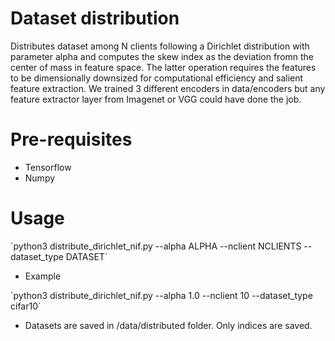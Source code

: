 
# Dataset distribution

Distributes dataset among N clients following a Dirichlet distribution with parameter alpha and computes
the skew index as the deviation fromn the center of mass in feature space. The latter operation
requires the features to be dimensionally downsized for computational efficiency and
salient feature extraction. We trained 3 different encoders in data/encoders but any feature extractor layer
from Imagenet or VGG could have done the job.

# Pre-requisites
- Tensorflow
- Numpy

# Usage

´python3 distribute_dirichlet_nif.py --alpha ALPHA --nclient NCLIENTS --dataset_type DATASET´

- Example

´python3 distribute_dirichlet_nif.py --alpha 1.0 --nclient 10 --dataset_type cifar10´

- Datasets are saved in /data/distributed folder. Only indices are saved.
